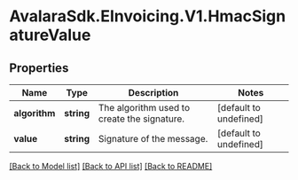 # AvalaraSdk.EInvoicing.V1.HmacSignatureValue

## Properties

Name | Type | Description | Notes
------------ | ------------- | ------------- | -------------
**algorithm** | **string** | The algorithm used to create the signature. | [default to undefined]
**value** | **string** | Signature of the message. | [default to undefined]

[[Back to Model list]](../../../README.md#documentation-for-models) [[Back to API list]](../../../README.md#documentation-for-api-endpoints) [[Back to README]](../../../README.md)

